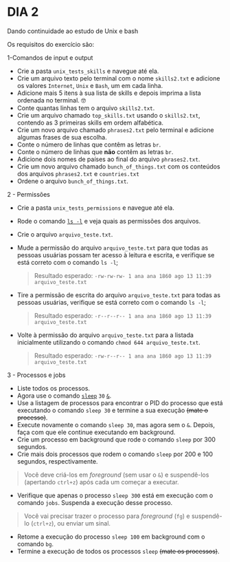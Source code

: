 # DIA 2

Dando continuidade ao estudo de Unix e bash

Os requisitos do exercício são:

 1-Comandos de input e output

- Crie a pasta `unix_tests_skills` e navegue até ela.
- Crie um arquivo texto pelo terminal com o nome `skills2.txt` e adicione os valores `Internet`, `Unix` e `Bash`, um em cada linha.
- Adicione mais 5 itens à sua lista de skills e depois imprima a lista ordenada no terminal. 🤓
- Conte quantas linhas tem o arquivo `skills2.txt`.
- Crie um arquivo chamado `top_skills.txt` usando o `skills2.txt`, contendo as 3 primeiras skills em ordem alfabética.
- Crie um novo arquivo chamado `phrases2.txt` pelo terminal e adicione algumas frases de sua escolha.
- Conte o número de linhas que contêm as letras `br`.
- Conte o número de linhas que **não** contêm as letras `br`.
- Adicione dois nomes de países ao final do arquivo `phrases2.txt`.
- Crie um novo arquivo chamado `bunch_of_things.txt` com os conteúdos dos arquivos `phrases2.txt` e `countries.txt`
- Ordene o arquivo `bunch_of_things.txt`.



2 - Permissões

- Crie a pasta `unix_tests_permissions` e navegue até ela.

- Rode o comando [`ls -l`](https://linux.die.net/man/1/ls) e veja quais as permissões dos arquivos.

- Crie o arquivo `arquivo_teste.txt`.

- Mude a permissão do arquivo `arquivo_teste.txt` para que todas as pessoas usuárias possam ter acesso à leitura e escrita, e verifique se está correto com o comando `ls -l`;

  > Resultado esperado: `-rw-rw-rw- 1 ana ana 1860 ago 13 11:39 arquivo_teste.txt`

- Tire a permissão de escrita do arquivo `arquivo_teste.txt` para todas as pessoas usuárias, verifique se está correto com o comando `ls -l`;

  > Resultado esperado: `-r--r--r-- 1 ana ana 1860 ago 13 11:39 arquivo_teste.txt`

- Volte à permissão do arquivo `arquivo_teste.txt` para a listada inicialmente utilizando o comando `chmod 644 arquivo_teste.txt`.

  > Resultado esperado: `-rw-r--r-- 1 ana ana 1860 ago 13 11:39 arquivo_teste.txt`





3 - Processos e jobs 

- Liste todos os processos.
- Agora use o comando [`sleep`](https://linux.die.net/man/3/sleep) `30` [`&`](https://linuxhandbook.com/run-process-background/).
- Use a listagem de processos para encontrar o PID do processo que está executando o comando `sleep 30` e termine a sua execução ~~(mate o processo)~~.
- Execute novamente o comando `sleep 30`, mas agora sem o `&`. Depois, faça com que ele continue executando em background.
- Crie um processo em background que rode o comando `sleep` por 300 segundos.
- Crie mais dois processos que rodem o comando `sleep` por 200 e 100 segundos, respectivamente.

> Você deve criá-los em *foreground* (sem usar o `&`) e suspendê-los (apertando `ctrl+z`) após cada um começar a executar.

- Verifique que apenas o processo `sleep 300` está em execução com o comando `jobs`. Suspenda a execução desse processo.

> Você vai precisar trazer o processo para *foreground* (`fg`) e suspendê-lo (`ctrl+z`), ou enviar um sinal.

- Retome a execução do processo `sleep 100` em background com o comando `bg`.
- Termine a execução de todos os processos `sleep` ~~(mate os processos)~~.

